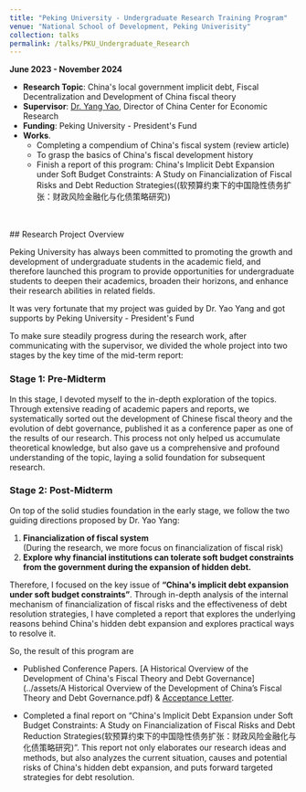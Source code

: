 ```yaml
---
title: "Peking University - Undergraduate Research Training Program"
venue: "National School of Development, Peking Univerisity"
collection: talks
permalink: /talks/PKU_Undergraduate_Research
---
```

**June 2023 - November 2024**

- **Research Topic**: China's local government implicit debt, Fiscal Decentralization and Development of China fiscal theory
- **Supervisor**: [Dr. Yang Yao](https://en.nsd.pku.edu.cn/faculty/fulltime/y/239558.htm), Director of China Center for Economic Research
- **Funding**: Peking University - President's Fund
- **Works**.
  - Completing a compendium of China's fiscal system (review article)
  - To grasp the basics of China's fiscal development history
  - Finish a report of this program: China's Implicit Debt Expansion under Soft Budget Constraints: A Study on Financialization of Fiscal Risks and Debt Reduction Strategies((软预算约束下的中国隐性债务扩张：财政风险金融化与化债策略研究))
<br/>

<br/>
## Research Project Overview

Peking University has always been committed to promoting the growth and development of undergraduate students in the academic field, and therefore launched this program to provide opportunities for undergraduate students to deepen their academics, broaden their horizons, and enhance their research abilities in related fields.

It was very fortunate that my project was guided by Dr. Yao Yang and got supports by Peking University - President's Fund

To make sure steadily progress during the research work, after communicating with the supervisor, we divided the whole project into two stages by the key time of the mid-term report: 

### Stage 1: Pre-Midterm
In this stage, I devoted myself to the in-depth exploration of the topics. Through extensive reading of academic papers and reports, we systematically sorted out the development of Chinese fiscal theory and the evolution of debt governance, published it as a conference paper as one of the results of our research. This process not only helped us accumulate theoretical knowledge, but also gave us a comprehensive and profound understanding of the topic, laying a solid foundation for subsequent research.

### Stage 2: Post-Midterm
On top of the solid studies foundation in the early stage, we follow the two guiding directions proposed by Dr. Yao Yang:
1. **Financialization of fiscal system**  
   (During the research, we more focus on financialization of fiscal risk)
2. **Explore why financial institutions can tolerate soft budget constraints from the government during the expansion of hidden debt.**

Therefore, I focused on the key issue of **“China's implicit debt expansion under soft budget constraints”**. Through in-depth analysis of the internal mechanism of financialization of fiscal risks and the effectiveness of debt resolution strategies, I have completed a report that explores the underlying reasons behind China's hidden debt expansion and explores practical ways to resolve it.

So, the result of this program are
  - Published Conference Papers. [A Historical Overview of the Development of China's Fiscal Theory and Debt Governance](../assets/A Historical Overview of the Development of China’s Fiscal Theory and Debt Governance.pdf) & [Acceptance Letter](../assets/Accept_A_Historial.pdf).

  - Completed a final report on “China's Implicit Debt Expansion under Soft Budget Constraints: A Study on Financialization of Fiscal Risks and Debt Reduction Strategies(软预算约束下的中国隐性债务扩张：财政风险金融化与化债策略研究)”. This report not only elaborates our research ideas and methods, but also analyzes the current situation, causes and potential risks of China's hidden debt expansion, and puts forward targeted strategies for debt resolution.

